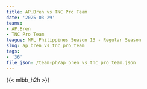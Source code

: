 ```yaml
---
title: AP.Bren vs TNC Pro Team
date: '2025-03-29'
teams:
- AP.Bren
- TNC Pro Team
league: MPL Philippines Season 13 - Regular Season
slug: ap_bren_vs_tnc_pro_team
tags:
- '36'
file_json: /team-ph/ap_bren_vs_tnc_pro_team.json
---
```


{{< mlbb_h2h >}}
